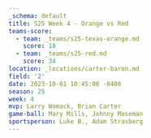 ```yaml
---
_schema: default
title: S25 Week 4 - Orange vs Red
teams-score:
  - team: _teams/s25-texas-orange.md
    score: 18
  - team: _teams/s25-red.md
    score: 34
location: _locations/carter-baron.md
field: '2'
date: 2023-10-01 10:45:00 -0400
season: 25
week: 4
mvp: Larry Womack, Brian Carter
game-ball: Mary Mills, Johnny Moseman
sportsperson: Luke B., Adam Strasberg
---
```

